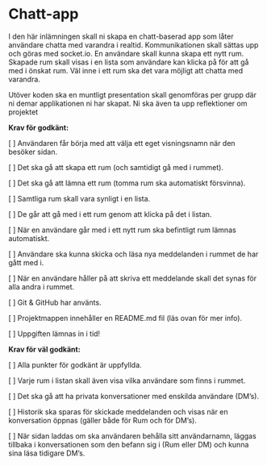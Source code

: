 # Chatt-app

I den här inlämningen skall ni skapa en chatt-baserad app som låter användare chatta med varandra i realtid. Kommunikationen skall sättas upp och göras med socket.io. En användare skall kunna skapa ett nytt rum. Skapade rum skall visas i en lista som användare kan klicka på för att gå med i önskat rum. Väl inne i ett rum ska det vara möjligt att chatta med varandra.

Utöver koden ska en muntligt presentation skall genomföras per grupp där ni demar applikationen ni har skapat. Ni ska även ta upp reflektioner om projektet

**Krav för godkänt:**

[ ] Användaren får börja med att välja ett eget visningsnamn när den besöker sidan.

[ ] Det ska gå att skapa ett rum (och samtidigt gå med i rummet).

[ ] Det ska gå att lämna ett rum (tomma rum ska automatiskt försvinna).

[ ] Samtliga rum skall vara synligt i en lista.

[ ] De går att gå med i ett rum genom att klicka på det i listan.

[ ] När en användare går med i ett nytt rum ska befintligt rum lämnas automatiskt.

[ ] Användare ska kunna skicka och läsa nya meddelanden i rummet de har gått med i.

[ ] När en användare håller på att skriva ett meddelande skall det synas för alla andra i rummet.

[ ] Git & GitHub har använts.

[ ] Projektmappen innehåller en README.md fil (läs ovan för mer info).

[ ] Uppgiften lämnas in i tid!

**Krav för väl godkänt:**

[ ] Alla punkter för godkänt är uppfyllda.

[ ] Varje rum i listan skall även visa vilka användare som finns i rummet.

[ ] Det ska gå att ha privata konversationer med enskilda användare (DM’s).

[ ] Historik ska sparas för skickade meddelanden och visas när en konversation öppnas (gäller både för Rum och för DM’s).

[ ] När sidan laddas om ska användaren behålla sitt användarnamn, läggas tillbaka i konversationen som den befann sig i (Rum eller DM) och kunna sina läsa tidigare DM’s.

